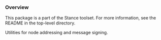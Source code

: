 ### Overview

This package is a part of the Stance toolset. For more information, see the README
in the top-level directory.

Utilities for node addressing and message signing.
